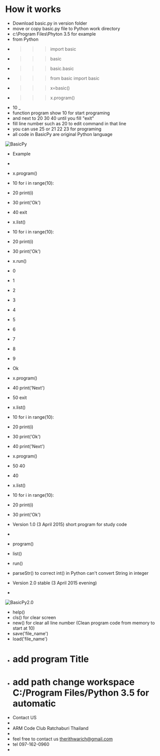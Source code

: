 # How it works

- Download basic.py in version folder
- move or copy basic.py file to Python work directory
- c:\Program Files\Phyton 3.5 for example
- from Python 
- >>> import basic
- >>> basic
- >>> basic.basic
- >>> from basic import basic
- >>> x=basic()
- >>> x.program()
- 10 _
- function program show 10 for start programing
- and next to 20 30 40 until you fill "exit"
- fill line number such as 20 to edit command in that line
- you can use 25 or 21 22 23 for programing
- all code in BasicPy are original Python language

![BasicPy](https://lh3.googleusercontent.com/-YKIE1DQSt0A/VR4YGNWnN_I/AAAAAAAAAFc/zcMFV_BDobc/w346-h612/basicA.jpg "BasicPy version 1.0")

- Example
- 
- x.program()
- 10 for i in range(10):
- 20     print(i)
- 30 print('Ok')
- 40 exit
- x.list()
- 10 for i in range(10):
- 20    print(i)
- 30 print('Ok')
- x.run()
- 0
- 1
- 2
- 3
- 4
- 5
- 6
- 7
- 8
- 9
- Ok
- x.program()
- 40 print('Next')
- 50 exit
- x.list()
- 10 for i in range(10):
- 20    print(i)
- 30 print('Ok')
- 40 print('Next')
- x.program()
- 50 40
- 40
- x.list()
- 10 for i in range(10):
- 20    print(i)
- 30 print('Ok')
 

- Version 1.0 (3 April 2015) short program for study code
-
- program() 
- list() 
- run() 
- parseStr() to correct int() in Python can't convert String in integer

- Version 2.0 stable (3 April 2015 evening)
- 
![BasicPy2.0](https://lh3.googleusercontent.com/-x94TDBHXMGE/VR6EWhNlygI/AAAAAAAAAGY/7WVNWVXIzhs/w680-h403-no/basicpy2.jpg "BasicPy version 2.0")
- help()
- cls()   for clear screen
- new()   for clear all line number (Clean program code from memory to start at 10)
- save('file_name')
- load('file_name')
- # add program Title 
- # add path change workspace C:/Program Files/Python 3.5 for automatic
- Contact US
- 
- ARM Code Club Ratchaburi Thailand
-
- feel free to contact us therithwarich@gmail.com
- tel 097-162-0960
- 
